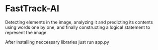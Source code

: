 # FastTrack-AI
Detecting elements in the image, analyzing it and predicting its contents using words one by one, and finally constructing a logical statement to represent the image.

After installing neccessary libraries just run app.py
